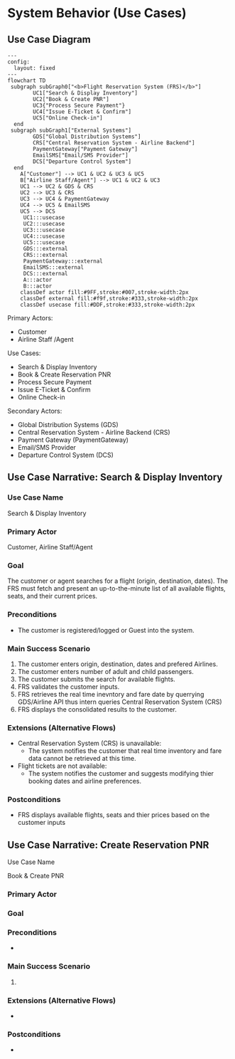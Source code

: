 # System Behavior (Use Cases)

## Use Case Diagram

```mermaid
---
config:
  layout: fixed
---
flowchart TD
 subgraph subGraph0["<b>Flight Reservation System (FRS)</b>"]
        UC1["Search & Display Inventory"]
        UC2["Book & Create PNR"]
        UC3{"Process Secure Payment"}
        UC4["Issue E-Ticket & Confirm"]
        UC5["Online Check-in"]
  end
 subgraph subGraph1["External Systems"]
        GDS["Global Distribution Systems"]
        CRS["Central Reservation System - Airline Backend"]
        PaymentGateway["Payment Gateway"]
        EmailSMS["Email/SMS Provider"]
        DCS["Departure Control System"]
  end
    A["Customer"] --> UC1 & UC2 & UC3 & UC5
    B["Airline Staff/Agent"] --> UC1 & UC2 & UC3
    UC1 --> UC2 & GDS & CRS
    UC2 --> UC3 & CRS
    UC3 --> UC4 & PaymentGateway
    UC4 --> UC5 & EmailSMS
    UC5 --> DCS
     UC1:::usecase
     UC2:::usecase
     UC3:::usecase
     UC4:::usecase
     UC5:::usecase
     GDS:::external
     CRS:::external
     PaymentGateway:::external
     EmailSMS:::external
     DCS:::external
     A:::actor
     B:::actor
    classDef actor fill:#9FF,stroke:#007,stroke-width:2px
    classDef external fill:#f9f,stroke:#333,stroke-width:2px
    classDef usecase fill:#DDF,stroke:#333,stroke-width:2px

```

Primary Actors:

- Customer
- Airline Staff /Agent

Use Cases:

- Search & Display Inventory
- Book & Create Reservation PNR
- Process Secure Payment
- Issue E-Ticket & Confirm
- Online Check-in

Secondary Actors:

- Global Distribution Systems (GDS)
- Central Reservation System - Airline Backend (CRS)
- Payment Gateway (PaymentGateway)
- Email/SMS Provider
- Departure Control System (DCS)

## Use Case Narrative: Search & Display Inventory

### Use Case Name

Search & Display Inventory

### Primary Actor

Customer, Airline Staff/Agent

### Goal

The customer or agent searches for a flight (origin, destination, dates). The FRS must fetch and present an up-to-the-minute list of all available flights, seats, and their current prices.

### Preconditions

- The customer is registered/logged or Guest into the system.

### Main Success Scenario

1. The customer enters origin, destination, dates and prefered Airlines.
2. The customer enters number of adult and child passengers.
3. The customer submits the search for available flights.
4. FRS validates the customer inputs.
5. FRS retrieves the real time inevntory and fare date by querrying GDS/Airline API thus intern queries  Central Reservation System (CRS)
6. FRS displays the consolidated results to the customer.

### Extensions (Alternative Flows)

- Central Reservation System (CRS) is unavailable:
  - The system notifies the customer that real time inventory and fare data cannot be retrieved at this time.
- Flight tickets are not available:
  - The system notifies the customer and suggests modifying thier booking dates and airline preferences.

### Postconditions

- FRS displays available flights, seats and thier prices based on the customer inputs
  
  

## Use Case Narrative: Create Reservation PNR

Use Case Name

Book & Create PNR

### Primary Actor



### Goal



### Preconditions

- 

### Main Success Scenario

1. 

### Extensions (Alternative Flows)

- 

### Postconditions

- 
